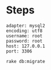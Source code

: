 # Steps

```
adapter: mysql2
encoding: utf8
username: root
password: root
host: 127.0.0.1
port: 3306
```

```
rake db:migrate
```
